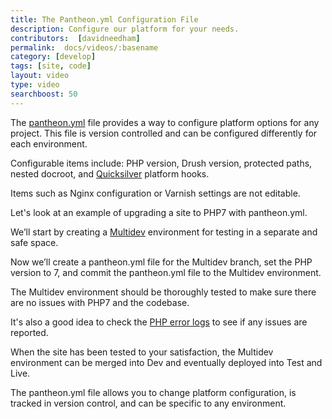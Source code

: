 ```yaml
---
title: The Pantheon.yml Configuration File
description: Configure our platform for your needs.
contributors:  [davidneedham]
permalink:  docs/videos/:basename
category: [develop]
tags: [site, code]
layout: video
type: video
searchboost: 50
---
```


<Youtube src="SM3QlNGgyBo" title="Pantheon.yml" />

The [pantheon.yml](/pantheon-yml) file provides a way to configure platform options for any project. This file is version controlled and can be configured differently for each environment.

Configurable items include: PHP version, Drush version, protected paths, nested docroot, and [Quicksilver](/quicksilver) platform hooks.


Items such as Nginx configuration or Varnish settings are not editable.

Let's look at an example of upgrading a site to PHP7 with pantheon.yml.

We’ll start by creating a [Multidev](/multidev) environment for testing in a separate and safe space.


Now we’ll create a pantheon.yml file for the Multidev branch, set the PHP version to 7, and commit the pantheon.yml file to the Multidev environment.


The Multidev environment should be thoroughly tested to make sure there are no issues with PHP7 and the codebase.


It's also a good idea to check the [PHP error logs](/logs) to see if any issues are reported.


When the site has been tested to your satisfaction, the Multidev environment can be merged into Dev and eventually deployed into Test and Live.


The pantheon.yml file allows you to change platform configuration, is tracked in version control, and can be specific to any environment.
